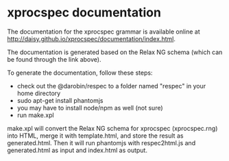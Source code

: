xprocspec documentation
=======================

The documentation for the xprocspec grammar is available online at http://daisy.github.io/xprocspec/documentation/index.html.

The documentation is generated based on the Relax NG schema (which can be found through the link above).

To generate the documentation, follow these steps:
 * check out the @darobin/respec to a folder named "respec" in your home directory
 * sudo apt-get install phantomjs
 * you may have to install node/npm as well (not sure)
 * run make.xpl

make.xpl will convert the Relax NG schema for xprocspec (xprocspec.rng) into HTML, merge it with template.html, and store the result as generated.html. Then it will run phantomjs with respec2html.js and generated.html as input and index.html as output.
